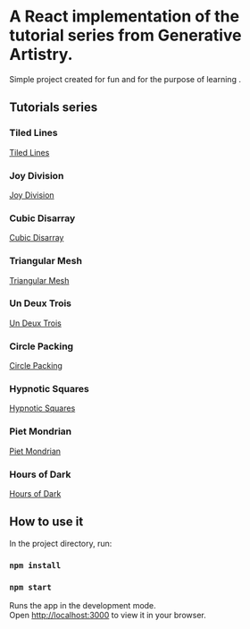 # A React implementation of the tutorial series from Generative Artistry.

Simple project created for fun and for the purpose of learning <canvas>.

## Tutorials series

### Tiled Lines
[Tiled Lines](https://generativeartistry.com/tutorials/tiled-lines/)
### Joy Division
[Joy Division](https://generativeartistry.com/tutorials/joy-division/)
### Cubic Disarray
[Cubic Disarray](https://generativeartistry.com/tutorials/cubic-disarray/)
### Triangular Mesh
[Triangular Mesh](https://generativeartistry.com/tutorials/triangular-mesh/)
### Un Deux Trois
[Un Deux Trois](https://generativeartistry.com/tutorials/un-deux-trois/)
### Circle Packing
[Circle Packing](https://generativeartistry.com/tutorials/circle-packing/)
### Hypnotic Squares
[Hypnotic Squares](https://generativeartistry.com/tutorials/hypnotic-squares/)
### Piet Mondrian
[Piet Mondrian](https://generativeartistry.com/tutorials/piet-mondrian/)
### Hours of Dark
[Hours of Dark](https://generativeartistry.com/tutorials/hours-of-dark/)

## How to use it

In the project directory, run:

### `npm install`
### `npm start`

Runs the app in the development mode.\
Open [http://localhost:3000](http://localhost:3000) to view it in your browser.
